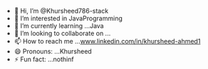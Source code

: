 - 👋 Hi, I’m @Khursheed786-stack
- 👀 I’m interested in JavaProgramming
- 🌱 I’m currently learning ...Java
- 💞️ I’m looking to collaborate on ...
- 📫 How to reach me ...www.linkedin.com/in/khursheed-ahmed1
- 😄 Pronouns: ...Khursheed
- ⚡ Fun fact: ...nothinf

<!---
Khursheed786-stack/Khursheed786-stack is a ✨ special ✨ repository because its `README.md` (this file) appears on your GitHub profile.
You can click the Preview link to take a look at your changes.
--->
